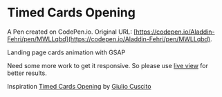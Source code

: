 # Timed Cards Opening

A Pen created on CodePen.io. Original URL: [https://codepen.io/Aladdin-Fehri/pen/MWLLqbd](https://codepen.io/Aladdin-Fehri/pen/MWLLqbd).

Landing page cards animation with GSAP

Need some more work to get it responsive. So please use [live view](https://codepen.io/dilums/live/NWodZMd) for better results.

Inspiration
[Timed Cards Opening](https://dribbble.com/shots/11012652--Timed-Cards-Opening) by [Giulio Cuscito](https://dribbble.com/Giulio_Cuscito)